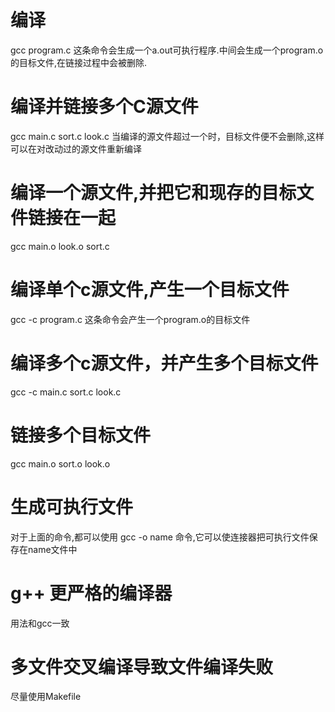 # 编译

gcc program.c 
这条命令会生成一个a.out可执行程序.中间会生成一个program.o的目标文件,在链接过程中会被删除.

# 编译并链接多个C源文件

gcc main.c sort.c look.c
当编译的源文件超过一个时，目标文件便不会删除,这样可以在对改动过的源文件重新编译

# 编译一个源文件,并把它和现存的目标文件链接在一起

gcc main.o look.o sort.c

# 编译单个c源文件,产生一个目标文件

gcc -c program.c
这条命令会产生一个program.o的目标文件

# 编译多个c源文件，并产生多个目标文件

gcc -c main.c sort.c look.c

# 链接多个目标文件

gcc main.o sort.o look.o

# 生成可执行文件

对于上面的命令,都可以使用
gcc -o name 命令,它可以使连接器把可执行文件保存在name文件中

# g++ 更严格的编译器

用法和gcc一致

# 多文件交叉编译导致文件编译失败

尽量使用Makefile
